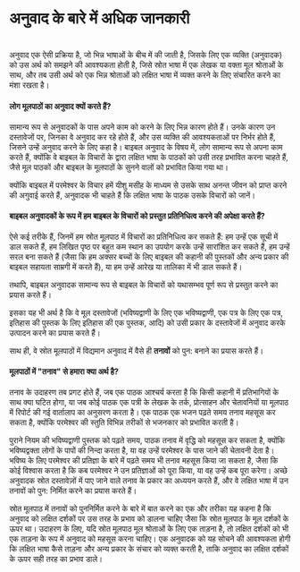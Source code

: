 # अनुवाद के बारे में अधिक जानकारी

 #

अनुवाद एक ऐसी प्रक्रिया है, जो भिन्न भाषाओं के बीच में की जाती है, जिसके लिए एक व्यक्ति (अनुवादक) को उस अर्थ को समझने की आवश्यकता होती है, जिसे स्रोत भाषा में एक लेखक या वक्ता मूल श्रोताओं के साथ, और तब उसी अर्थ को एक भिन्न श्रोताओं को लक्षित भाषा में व्यक्त करने के लिए संचारित करने का मंशा रखता है।

#### लोग मूलपाठों का अनुवाद क्यों करते हैं?

सामान्य रूप से अनुवादकों के पास अपने काम को करने के लिए भिन्न कारण होते हैं। उनके कारण उन दस्तावेजों पर, जिनका वे अनुवाद कर रहे होते हैं, और उस व्यक्ति की आवश्यकताओं पर निर्भर होते हैं, जिसने उन्हें अनुवाद करने के लिए कहा है। बाइबल अनुवाद के विषय में, लोग सामान्य रूप से अपना काम करते हैं, क्योंकि वे बाइबल के विचारों के द्वारा लक्षित भाषा के पाठकों को उसी तरह प्रभावित करना चाहते हैं, जैसे मूल पाठकों और बाइबल के मूलपाठों के सुनने वालों को प्रभावित किया गया था।

क्योंकि बाइबल में परमेश्वर के विचार हमें यीशु मसीह के माध्यम से उसके साथ अनन्त जीवन को प्राप्त करने की अगुवाई करते हैं, अनुवादक भी चाहते हैं कि लक्षित भाषा के पाठक उसके विचारों को जानें।


#### बाइबल अनुवादकों के रूप में हम बाइबल के विचारों को प्रस्तुत प्रतिनिधित्व करने की अपेक्षा करते हैं?

ऐसे कई तरीके हैं, जिनमें हम स्रोत मूलपाठ में विचारों का प्रतिनिधित्व कर सकते हैं: हम उन्हें एक सूची में डाल सकते हैं, हम लिखित पृष्ठ पर बहुत कम स्थान का उपयोग करके उन्हें सारांशित कर सकते हैं, हम उन्हें सरल बना सकते हैं (जैसा कि हम अक्सर बच्चों के लिए बाइबल की कहानी की पुस्तकों और अन्य प्रकार की बाइबल सहायता साम्रगी में करते हैं), या हम उन्हें आरेख या तालिका में भी डाल सकते हैं।

तथापि, बाइबल अनुवादक सामान्य रूप से बाइबल के विचारों को यथासम्भव पूर्ण रूप से प्रस्तुत करने का प्रयास करते हैं। 

इसका यह भी अर्थ है कि वे मूल दस्तावेजों (भविष्यद्वाणी के लिए एक भविष्यद्वाणी, एक पत्र के लिए एक पत्र, इतिहास की पुस्तक के लिए इतिहास की एक पुस्तक, आदि) को उसी प्रकार के दस्तावेजों में अनुवाद करके उत्पादन करने का प्रयास करते हैं।

साथ ही, वे स्रोत मूलपाठों में विद्यमान अनुवाद में वैसे ही **तनावों** को पुन: बनाने का प्रयास करते हैं।

#### मूलपाठों में "तनाव" से हमारा क्या अर्थ है?

तनाव के उदाहरण तब प्रगट होते हैं, जब एक पाठक आश्चर्य करता है कि किसी कहानी में प्रतिभागियों के साथ क्या घटित होगा, या जब कोई पाठक एक पत्री के लेखक के तर्क, प्रोत्साहन और चेतावनियों या मूलपाठ में रिपोर्ट की गई वार्तालाप का अनुसरण करता है। एक पाठक एक भजन पढ़ते समय तनाव महसूस कर सकता है, क्योंकि परमेश्वर की स्तुति विभिन्न तरीकों से भजनकार को प्रभावित करती है।

पुराने नियम की भविष्यद्वाणी पुस्तक को पढ़ते समय, पाठक तनाव में वृद्धि को महसूस कर सकता है, क्योंकि भविष्यद्वक्ता लोगों के पापों की निन्दा करता है, या वह उन्हें परमेश्वर के पास जाने की चेतावनी देता है। भविष्य के लिए परमेश्वर की प्रतिज्ञा के बारे में पढ़ते समय भी तनाव महसूस किया जा सकता है, जैसा कि कोई विश्वास करता है कि कब परमेश्वर ने उन प्रतिज्ञाओं को पूरा किया, या वह उन्हें कब पूरा करेगा। अच्छे अनुवादक स्रोत दस्तावेज़ों में पाए जाने वाले तनाव के प्रकार का अध्ययन करते हैं, और वे लक्षित भाषा में उन तनावों को पुन: निर्मित करने का प्रयास करते हैं।

स्रोत मूलपाठ में तनावों को पुननिर्मित करने के बारे में बात करने का एक और तरीका यह कहना है कि अनुवाद को लक्षित दर्शकों पर उस तरह के प्रभाव को डालना चाहिए जैसा कि स्रोत मूलपाठ के मूल दर्शकों के ऊपर था। उदाहरण के लिए, यदि स्रोत मूलपाठ मूल श्रोताओं के लिए एक ताड़ना है, तो लक्षित दर्शकों को भी एक ताड़ना के रूप में अनुवाद को महसूस करना चाहिए। एक अनुवादक को यह सोचने की आवश्यकता होगी कि लक्षित भाषा कैसे ताड़ना और अन्य प्रकार के संचार को व्यक्त करती है, ताकि अनुवाद का लक्षित दर्शकों के ऊपर सही तरह का प्रभाव डाले।

